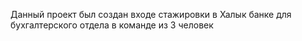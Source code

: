 Данный проект был создан входе стажировки в Халык банке для бухгалтерского отдела в команде из 3 человек
